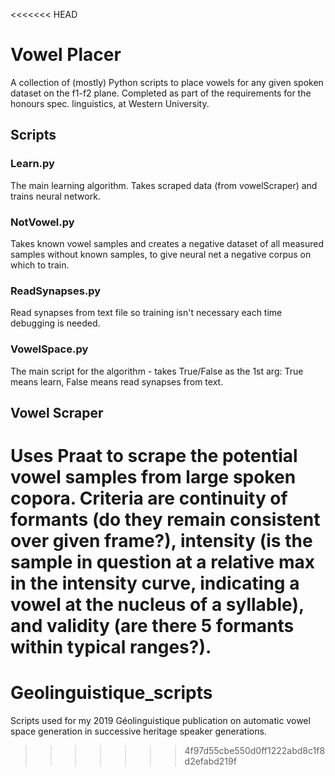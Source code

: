 <<<<<<< HEAD
# Vowel Placer
A collection of (mostly) Python scripts to place vowels for any given spoken dataset on the f1-f2 plane. Completed as part of the requirements for the honours spec. linguistics, at Western University. 

## Scripts
### Learn.py
The main learning algorithm. Takes scraped data (from vowelScraper) and trains neural network.

### NotVowel.py
Takes known vowel samples and creates a negative dataset of all measured samples without known samples, to give neural net a negative corpus on which to train.

### ReadSynapses.py
Read synapses from text file so training isn't necessary each time debugging is needed.

### VowelSpace.py
The main script for the algorithm - takes True/False as the 1st arg: True means learn, False means read synapses from text.

## Vowel Scraper
Uses Praat to scrape the potential vowel samples from large spoken copora. Criteria are continuity of formants (do they remain consistent over given frame?), intensity (is the sample in question at a relative max in the intensity curve, indicating a vowel at the nucleus of a syllable), and validity (are there 5 formants within typical ranges?). 
=======
# Geolinguistique_scripts
Scripts used for my 2019 Géolinguistique publication on automatic vowel space generation in successive heritage speaker generations. 
>>>>>>> 4f97d55cbe550d0ff1222abd8c1f8d2efabd219f
